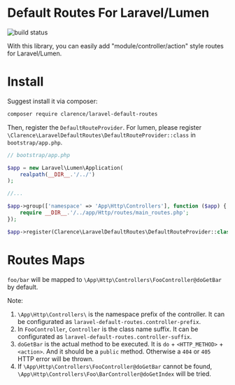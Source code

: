# Default Routes For Laravel/Lumen

![build status](https://travis-ci.org/Clarence-pan/lumen-default-routes.svg)

With this library, you can easily add "module/controller/action" style routes for Laravel/Lumen.

# Install

Suggest install it via composer:

```sh
composer require clarence/laravel-default-routes
```

Then, register the `DefaultRouteProvider`. For lumen, please register `\Clarence\LaravelDefaultRoutes\DefaultRouteProvider::class` in `bootstrap/app.php`.

```php
// bootstrap/app.php

$app = new Laravel\Lumen\Application(
    realpath(__DIR__.'/../')
);

//...

$app->group(['namespace' => 'App\Http\Controllers'], function ($app) {
    require __DIR__.'/../app/Http/routes/main_routes.php';
});

$app->register(Clarence\LaravelDefaultRoutes\DefaultRouteProvider::class); // add: register default routes below registered all your own routes

```
 
 
# Routes Maps

`foo/bar` will be mapped to `\App\Http\Controllers\FooController@doGetBar` by default. 

Note:

1. `\App\Http\Controllers\` is the namespace prefix of the controller. It can be configurated as `laravel-default-routes.controller-prefix`.
2. In `FooController`, `Controller` is the class name suffix. It can be configurated as `laravel-default-routes.controller-suffix`.
3. `doGetBar` is the actual method to be executed. It is `do` + `<HTTP_METHOD>` + `<action>`. And it should be a `public` method. Otherwise a `404` or `405` HTTP error will be thrown. 
4. If `\App\Http\Controllers\FooController@doGetBar` cannot be found, `\App\Http\Controllers\Foo\BarController@doGetIndex` will be tried.


